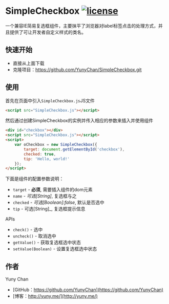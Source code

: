 # SimpleCheckbox [![license](https://img.shields.io/badge/License-Apache%202.0-blue.svg)](https://github.com/YunyChan/SimpleNumberInput/blob/master/LICENSE) #

一个兼容IE简易复选框组件，主要抹平了浏览器对label标签点击的处理方式，并且提供了可让开发者自定义样式的类名。

## 快速开始 ##

+ 直接从上面下载
+ 克隆项目：https://github.com/YunyChan/SimpleCheckbox.git

## 使用 ##

首先在页面中引入`SimpleCheckbox.js`JS文件

```html
<script src="SimpleCheckbox.js"></script>
```

然后通过创建SimpleCheckbox的实例并传入相应的参数来插入并使用组件

```html
<div id="checkbox"></div>
<script src="SimpleCheckbox.js"></script>
<script>
    var oCheckbox = new SimpleCheckbox({
        target: document.getElementById('checkbox'),
        checked: true,
        tip: 'Hello, world!'
    });
</script>
```

下面是组件的配置参数说明：

+ `target` - __必须__, 需要插入组件的dom元素
+ `name` - _可选[String]_, 复选框与之
+ `checked` - _可选[Boolean]:false_, 默认是否选中
+ `tip` - 可选[String]_, 复选框提示信息

APIs

* `check()` - 选中
* `uncheck()` - 取消选中
* `getValue()` - 获取复选框选中状态
* `setValue(Boolean)` - 设置复选框选中状态

## 作者 ##

Yuny Chan

+ [GitHub：https://github.com/YunyChan](https://github.com/YunyChan)
+ [博客：http://yuny.me/](http://yuny.me/)